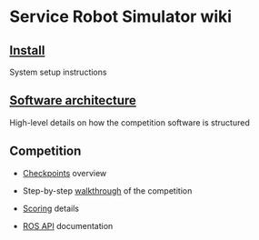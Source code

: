 # Service Robot Simulator wiki

## [Install](https://bitbucket.org/osrf/servicesim/wiki/Installation)
System setup instructions

## [Software architecture](https://bitbucket.org/osrf/servicesim/wiki/Structure)
High-level details on how the competition software is structured

## Competition

* [Checkpoints](https://bitbucket.org/osrf/servicesim/wiki/Checkpoints%20overview) overview

* Step-by-step [walkthrough](https://bitbucket.org/osrf/servicesim/wiki/Walkthrough) of the competition

* [Scoring](https://bitbucket.org/osrf/servicesim/wiki/Scoring) details

* [ROS API](https://bitbucket.org/osrf/servicesim/wiki/API) documentation